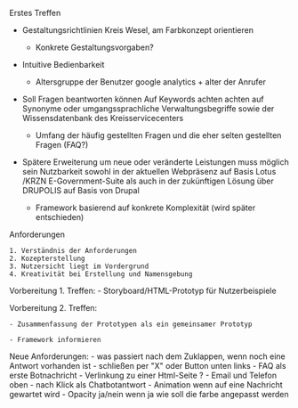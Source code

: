 Erstes Treffen


- Gestaltungsrichtlinien Kreis Wesel, am Farbkonzept orientieren
	-  Konkrete Gestaltungsvorgaben?


- Intuitive Bedienbarkeit
	- Altersgruppe der Benutzer google analytics + alter der Anrufer


- Soll Fragen beantworten können
    Auf Keywords achten
    achten auf Synonyme oder umgangssprachliche Verwaltungsbegriffe
    sowie der Wissensdatenbank des Kreisservicecenters 
	- Umfang der häufig gestellten Fragen und die eher selten gestellten Fragen (FAQ?)


- Spätere Erweiterung um neue oder veränderte Leistungen muss möglich sein
Nutzbarkeit sowohl in der aktuellen Webpräsenz auf Basis Lotus
/KRZN E-Government-Suite als auch in der zukünftigen Lösung über
DRUPOLIS auf Basis von Drupal
	- Framework basierend auf konkrete Komplexität (wird später entschieden)


Anforderungen

    1. Verständnis der Anforderungen
    2. Kozepterstellung
    3. Nutzersicht liegt im Vordergrund
    4. Kreativität bei Erstellung und Namensgebung



Vorbereitung 1. Treffen: 
    - Storyboard/HTML-Prototyp für Nutzerbeispiele


Vorbereitung 2. Treffen:

    - Zusammenfassung der Prototypen als ein gemeinsamer Prototyp

    - Framework informieren


Neue Anforderungen:
    - was passiert nach dem Zuklappen, wenn noch eine Antwort vorhanden ist
    - schließen per "X" oder Button unten links
    - FAQ als erste Botnachricht - Verlinkung zu einer Html-Seite ?
    - Email und Telefon oben - nach Klick als Chatbotantwort
    - Animation wenn auf eine Nachricht gewartet wird
    - Opacity ja/nein wenn ja wie soll die farbe angepasst werden
